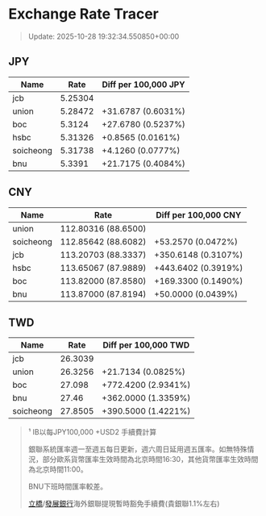 # Exchange Rate Tracer

> Update: 2025-10-28 19:32:34.550850+00:00

## JPY

| Name      |    Rate | Diff per 100,000 JPY   |
|-----------|---------|------------------------|
| jcb       | 5.25304 |                        |
| union     | 5.28472 | +31.6787 (0.6031%)     |
| boc       | 5.3124  | +27.6780 (0.5237%)     |
| hsbc      | 5.31326 | +0.8565 (0.0161%)      |
| soicheong | 5.31738 | +4.1260 (0.0777%)      |
| bnu       | 5.3391  | +21.7175 (0.4084%)     |

## CNY

| Name      | Rate                | Diff per 100,000 CNY   |
|-----------|---------------------|------------------------|
| union     | 112.80316	(88.6500) |                        |
| soicheong | 112.85642	(88.6082) | +53.2570 (0.0472%)     |
| jcb       | 113.20703	(88.3337) | +350.6148 (0.3107%)    |
| hsbc      | 113.65067	(87.9889) | +443.6402 (0.3919%)    |
| boc       | 113.82000	(87.8580) | +169.3300 (0.1490%)    |
| bnu       | 113.87000	(87.8194) | +50.0000 (0.0439%)     |

## TWD

| Name      |    Rate | Diff per 100,000 TWD   |
|-----------|---------|------------------------|
| jcb       | 26.3039 |                        |
| union     | 26.3256 | +21.7134 (0.0825%)     |
| boc       | 27.098  | +772.4200 (2.9341%)    |
| bnu       | 27.46   | +362.0000 (1.3359%)    |
| soicheong | 27.8505 | +390.5000 (1.4221%)    |


> ¹ IB以每JPY100,000 +USD2 手續費計算
>
> 銀聯系統匯率週一至週五每日更新，週六周日延用週五匯率。如無特殊情況，部分歐系貨幣匯率生效時間為北京時間16:30，其他貨幣匯率生效時間為北京時間11:00。
>
> BNU下班時間匯率較差。
>
> [立橋](https://www.wlbank.com.mo/uploads/ueditor/file/20181211/1544536513900230.pdf)/[發展銀行](https://www.mdb.com.mo/Service_Charges_20230728.pdf)海外銀聯提現暫時豁免手續費(貴銀聯1.1%左右)

